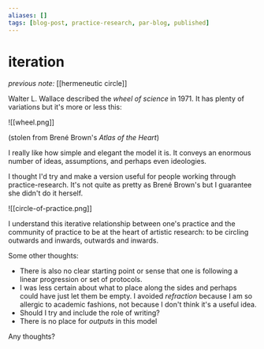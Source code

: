 ```yaml
---
aliases: []
tags: [blog-post, practice-research, par-blog, published]
---
```


# iteration

_previous note:_ [[hermeneutic circle]]

Walter L. Wallace described the _wheel of science_ in 1971. It has plenty of variations but it's more or less this: 

![[wheel.png]]

(stolen from Brené Brown's _Atlas of the Heart_)

I really like how simple and elegant the model it is. It conveys an enormous number of ideas, assumptions, and perhaps even ideologies.

I thought I'd try and make a version useful for people working through practice-research. It's not quite as pretty as Brené Brown's but I guarantee she didn't do it herself.

![[circle-of-practice.png]]

I understand this iterative relationship between one's practice and the community of practice to be at the heart of artistic research: to be circling outwards and inwards, outwards and inwards. 

Some other thoughts: 

- There is also no clear starting point or sense that one is following a linear progression or set of protocols.
- I was less certain about what to place along the sides and perhaps could have just let them be empty. I avoided _refraction_ because I am so allergic to academic fashions, not because I don't think it's a useful idea.
- Should I try and include the role of writing? 
- There is no place for _outputs_ in this model

Any thoughts?
